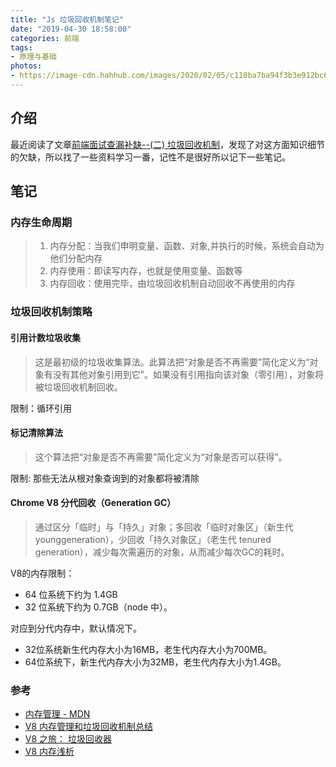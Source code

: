 ```yaml
---
title: "Js 垃圾回收机制笔记"
date: "2019-04-30 18:58:00"
categories: 前端
tags:
- 原理与基础
photos:
- https://image-cdn.hahhub.com/images/2020/02/05/c118ba7ba94f3b3e912bc67efcc6c4e5.jpg
---
```


## 介绍

最近阅读了文章[前端面试查漏补缺--(二) 垃圾回收机制](https://juejin.im/post/5c6bba32f265da2db07382cf)，发现了对这方面知识细节的欠缺，所以找了一些资料学习一番，记性不是很好所以记下一些笔记。

## 笔记

### 内存生命周期

> 1. 内存分配：当我们申明变量、函数、对象,并执行的时候，系统会自动为他们分配内存
> 1. 内存使用：即读写内存，也就是使用变量、函数等
> 2. 内存回收：使用完毕，由垃圾回收机制自动回收不再使用的内存


### 垃圾回收机制策略

#### 引用计数垃圾收集

> 这是最初级的垃圾收集算法。此算法把“对象是否不再需要”简化定义为“对象有没有其他对象引用到它”。如果没有引用指向该对象（零引用），对象将被垃圾回收机制回收。

限制：循环引用


#### 标记清除算法

> 这个算法把“对象是否不再需要”简化定义为“对象是否可以获得”。

限制: 那些无法从根对象查询到的对象都将被清除


#### Chrome V8 分代回收（Generation GC）

> 通过区分「临时」与「持久」对象；多回收「临时对象区」（新生代younggeneration），少回收「持久对象区」（老生代 tenured generation），减少每次需遍历的对象，从而减少每次GC的耗时。

V8的内存限制：

* 64 位系统下约为 1.4GB
* 32 位系统下约为 0.7GB（node 中）。

对应到分代内存中，默认情况下。

* 32位系统新生代内存大小为16MB，老生代内存大小为700MB。
* 64位系统下，新生代内存大小为32MB，老生代内存大小为1.4GB。

### 参考

* [内存管理 - MDN](https://developer.mozilla.org/zh-CN/docs/Web/JavaScript/Memory_Management)
* [V8 内存管理和垃圾回收机制总结](https://www.jianshu.com/p/455d0b9ef0a8)
* [V8 之旅： 垃圾回收器](http://newhtml.net/v8-garbage-collection/)
* [V8 内存浅析](https://zhuanlan.zhihu.com/p/33816534)